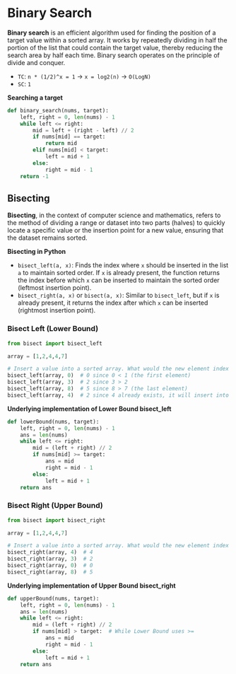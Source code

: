 # Binary Search
**Binary search** is an efficient algorithm used for finding the position of a target value within a sorted array. It works by repeatedly dividing in half the portion of the list that could contain the target value, thereby reducing the search area by half each time. Binary search operates on the principle of divide and conquer.

- `TC`: `n * (1/2)^x = 1` -> `x = log2(n)` -> `O(LogN)`
- `SC`: `1`

**Searching a target**
```python
def binary_search(nums, target):
    left, right = 0, len(nums) - 1
    while left <= right:
        mid = left + (right - left) // 2
        if nums[mid] == target:
            return mid
        elif nums[mid] < target:
            left = mid + 1
        else:
            right = mid - 1
    return -1
```

## Bisecting
**Bisecting**, in the context of computer science and mathematics, refers to the method of dividing a range or dataset into two parts (halves) to quickly locate a specific value or the insertion point for a new value, ensuring that the dataset remains sorted.

**Bisecting in Python**
- `bisect_left(a, x)`: Finds the index where `x` should be inserted in the list `a` to maintain sorted order. If `x` is already present, the function returns the index before which `x` can be inserted to maintain the sorted order (leftmost insertion point).
- `bisect_right(a, x)` or `bisect(a, x)`: Similar to `bisect_left`, but if `x` is already present, it returns the index after which `x` can be inserted (rightmost insertion point).

### Bisect Left (Lower Bound)
```python
from bisect import bisect_left

array = [1,2,4,4,7]

# Insert a value into a sorted array. What would the new element index would be?
bisect_left(array, 0)  # 0 since 0 < 1 (the first element)
bisect_left(array, 3)  # 2 since 3 > 2
bisect_left(array, 8)  # 5 since 8 > 7 (the last element)
bisect_left(array, 4)  # 2 since 4 already exists, it will insert into the place of the first occurance of number 4. 
```

**Underlying implementation of Lower Bound bisect_left**
```python
def lowerBound(nums, target):
    left, right = 0, len(nums) - 1
    ans = len(nums)
    while left <= right:
        mid = (left + right) // 2
        if nums[mid] >= target:
            ans = mid
            right = mid - 1
        else:
            left = mid + 1
    return ans
```

### Bisect Right (Upper Bound)

```python
from bisect import bisect_right

array = [1,2,4,4,7]

# Insert a value into a sorted array. What would the new element index would be?
bisect_right(array, 4)  # 4
bisect_right(array, 3)  # 2
bisect_right(array, 0)  # 0
bisect_right(array, 8)  # 5
```

**Underlying implementation of Upper Bound bisect_right**
```python
def upperBound(nums, target):
    left, right = 0, len(nums) - 1
    ans = len(nums)
    while left <= right:
        mid = (left + right) // 2
        if nums[mid] > target:  # While Lower Bound uses >=
            ans = mid
            right = mid - 1
        else:
            left = mid + 1
    return ans
```
